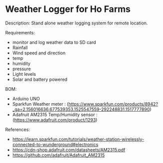# Weather Logger for Ho Farms

Description:  Stand alone weather logging system for remote location.

Requirements: 

- monitor and log weather data to SD card
- Rainfall
- Wind speed and direction
- temp
- humidity
- pressure
- Light levels
- Solar and battery powered


BOM:
- Arduino UNO
- Sparkfun Weather meter : (https://www.sparkfun.com/products/8942?_ga=2.156016636.677539353.1525547559-292248831.1517777890)
- Adafruit AM2315 Temp/Humidity sensor : (https://www.adafruit.com/product/1293)


References:
- https://learn.sparkfun.com/tutorials/weather-station-wirelessly-connected-to-wunderground#electronics
- https://cdn-shop.adafruit.com/datasheets/AM2315.pdf
- https://github.com/adafruit/Adafruit_AM2315

